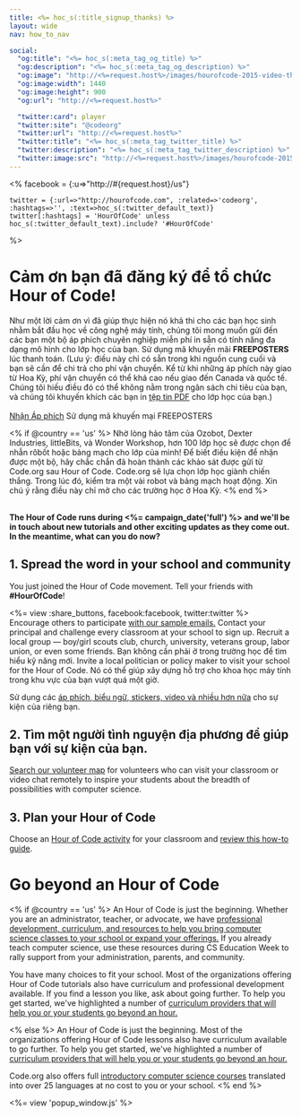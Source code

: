 ```yaml
---
title: <%= hoc_s(:title_signup_thanks) %>
layout: wide
nav: how_to_nav

social:
  "og:title": "<%= hoc_s(:meta_tag_og_title) %>"
  "og:description": "<%= hoc_s(:meta_tag_og_description) %>"
  "og:image": "http://<%=request.host%>/images/hourofcode-2015-video-thumbnail.png"
  "og:image:width": 1440
  "og:image:height": 900
  "og:url": "http://<%=request.host%>"

  "twitter:card": player
  "twitter:site": "@codeorg"
  "twitter:url": "http://<%=request.host%>"
  "twitter:title": "<%= hoc_s(:meta_tag_twitter_title) %>"
  "twitter:description": "<%= hoc_s(:meta_tag_twitter_description) %>"
  "twitter:image:src": "http://<%=request.host%>/images/hourofcode-2015-video-thumbnail.png"
---
```

<%
    facebook = {:u=>"http://#{request.host}/us"}

    twitter = {:url=>"http://hourofcode.com", :related=>'codeorg', :hashtags=>'', :text=>hoc_s(:twitter_default_text)}
    twitter[:hashtags] = 'HourOfCode' unless hoc_s(:twitter_default_text).include? '#HourOfCode'
%>

# Cảm ơn bạn đã đăng ký để tổ chức Hour of Code!

Như một lời cảm ơn vì đã giúp thực hiện nó khả thi cho các bạn học sinh nhằm bắt đầu học về công nghệ máy tính, chúng tôi mong muốn gửi đến các bạn một bộ áp phích chuyên nghiệp miễn phí in sẵn có tính năng đa dạng mô hình cho lớp học của bạn. Sử dụng mã khuyến mãi **FREEPOSTERS** lúc thanh toán. (Lưu ý: điều này chỉ có sẵn trong khi nguồn cung cuối và bạn sẽ cần để chi trả cho phí vận chuyển. Kể từ khi những áp phích này giao từ Hoa Kỳ, phí vận chuyển có thể khá cao nếu giao đến Canada và quốc tế. Chúng tôi hiếu điều đó có thể không nằm trong ngân sách chi tiêu của bạn, và chúng tôi khuyến khích các bạn in [tệp tin PDF](https://code.org/inspire) cho lớp học của bạn.)  
<br />[Nhận Áp phích</button>](https://store.code.org/products/code-org-posters-set-of-12) Sử dụng mã khuyến mại FREEPOSTERS

<% if @country == 'us' %> Nhờ lòng hảo tâm của Ozobot, Dexter Industries, littleBits, và Wonder Workshop, hơn 100 lớp học sẽ được chọn để nhẫn rôbốt hoặc bảng mạch cho lớp của mình! Để biết điều kiện để nhận được một bộ, hãy chắc chắn đã hoàn thành các khảo sát được gửi từ Code.org sau Hour of Code. Code.org sẽ lựa chọn lớp học giành chiến thắng. Trong lúc đó, kiểm tra một vài robot và bảng mạch hoạt động. Xin chú ý rằng điều này chỉ mở cho các trường học ở Hoa Kỳ. <% end %>

<br /> **The Hour of Code runs during <%= campaign_date('full') %> and we'll be in touch about new tutorials and other exciting updates as they come out. In the meantime, what can you do now?**

## 1. Spread the word in your school and community

You just joined the Hour of Code movement. Tell your friends with **#HourOfCode**!

<%= view :share_buttons, facebook:facebook, twitter:twitter %> <br /> Encourage others to participate [with our sample emails.](<%= resolve_url('/promote/resources#sample-emails') %>) Contact your principal and challenge every classroom at your school to sign up. Recruit a local group — boy/girl scouts club, church, university, veterans group, labor union, or even some friends. Bạn không cần phải ở trong trường học để tìm hiểu kỹ năng mới. Invite a local politician or policy maker to visit your school for the Hour of Code. Nó có thể giúp xây dựng hỗ trợ cho khoa học máy tính trong khu vực của bạn vượt quá một giờ.

Sử dụng các [áp phích, biểu ngữ, stickers, video và nhiều hơn nữa](<%= resolve_url('/promote/resources') %>) cho sự kiện của riêng bạn.

## 2. Tìm một người tình nguyện địa phương để giúp bạn với sự kiện của bạn.

[Search our volunteer map](<%= resolve_url('https://code.org/volunteer/local') %>) for volunteers who can visit your classroom or video chat remotely to inspire your students about the breadth of possibilities with computer science.

## 3. Plan your Hour of Code

Choose an [Hour of Code activity](https://hourofcode.com/learn) for your classroom and [review this how-to guide](<%= resolve_url('/how-to') %>).

# Go beyond an Hour of Code

<% if @country == 'us' %> An Hour of Code is just the beginning. Whether you are an administrator, teacher, or advocate, we have [professional development, curriculum, and resources to help you bring computer science classes to your school or expand your offerings.](https://code.org/yourschool) If you already teach computer science, use these resources during CS Education Week to rally support from your administration, parents, and community.

You have many choices to fit your school. Most of the organizations offering Hour of Code tutorials also have curriculum and professional development available. If you find a lesson you like, ask about going further. To help you get started, we've highlighted a number of [curriculum providers that will help you or your students go beyond an hour.](https://hourofcode.com/beyond)

<% else %> An Hour of Code is just the beginning. Most of the organizations offering Hour of Code lessons also have curriculum available to go further. To help you get started, we've highlighted a number of [curriculum providers that will help you or your students go beyond an hour.](https://hourofcode.com/beyond)

Code.org also offers full [introductory computer science courses](https://code.org/educate/curriculum/cs-fundamentals-international) translated into over 25 languages at no cost to you or your school. <% end %>

<%= view 'popup_window.js' %>